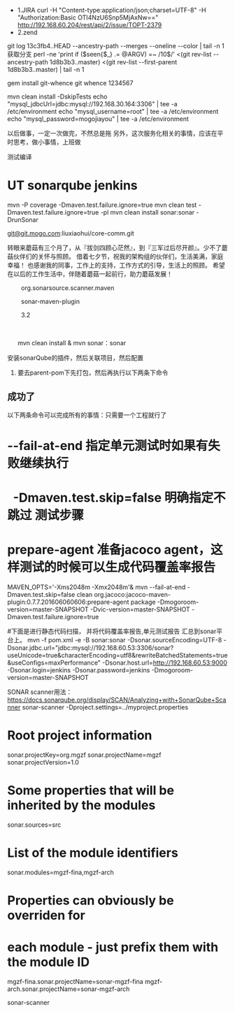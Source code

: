 - 1.JIRA
 curl -H "Content-type:application/json;charset=UTF-8" -H "Authorization:Basic OTI4NzU6Snp5MjAxNw==" http://192.168.60.204/rest/api/2/issue/TOPT-2379
- 2.zend


git log 13c3fb4..HEAD --ancestry-path --merges --oneline --color | tail -n 1
获取分支
perl -ne 'print if ($seen{$_} .= @ARGV) =~ /10$/' <(git rev-list --ancestry-path 1d8b3b3..master) <(git rev-list --first-parent 1d8b3b3..master) | tail -n 1

 gem install git-whence
 git whence 1234567

mvn clean install -DskipTests
echo "mysql_jdbcUrl=jdbc:mysql://192.168.30.164:3306" | tee -a /etc/environment
echo "mysql_username=root" | tee -a /etc/environment
echo "mysql_password=mogojiayou" | tee -a /etc/environment  

以后做事，一定一次做完，不然总是拖
另外，这次服务化相关的事情，应该在平时思考，做小事情，上班做

测试编译
# UT sonarqube jenkins
mvn -P coverage -Dmaven.test.failure.ignore=true
mvn clean test  -Dmaven.test.failure.ignore=true -pl
mvn clean install sonar:sonar -DrunSonar

  git@git.mogo.com:liuxiaohui/core-comm.git

转眼来蘑菇有三个月了，从『拔剑四顾心茫然』，到『三军过后尽开颜』。少不了蘑菇伙伴们的关怀与照顾。
借着七夕节，祝我的架构组的伙伴们，生活美满，家庭幸福！
也感谢我的同事，工作上的支持，工作方式的引导，生活上的照顾。
希望在以后的工作生活中，伴随着蘑菇一起前行，助力蘑菇发展！

<plugin>

        <groupId>org.sonarsource.scanner.maven</groupId>

        <artifactId>sonar-maven-plugin</artifactId>

        <version>3.2</version>

      </plugin>

      <plugin>
mvn clean install & mvn sonar：sonar

安装sonarQube的插件，然后关联项目，然后配置

1. 要去parent-pom下先打包，然后再执行以下两条下命令

## 成功了
以下两条命令可以完成所有的事情：只需要一个工程就行了
# --fail-at-end 指定单元测试时如果有失败继续执行
#   -Dmaven.test.skip=false  明确指定不跳过 测试步骤
#  prepare-agent  准备jacoco agent，这样测试的时候可以生成代码覆盖率报告
MAVEN_OPTS='-Xms2048m -Xmx2048m'& mvn --fail-at-end -Dmaven.test.skip=false clean org.jacoco:jacoco-maven-plugin:0.7.7.201606060606:prepare-agent  package -Dmogoroom-version=master-SNAPSHOT -Dvic-version=master-SNAPSHOT -Dmaven.test.failure.ignore=true

#下面是进行静态代码扫描， 并将代码覆盖率报告,单元测试报告 汇总到sonar平台上。
mvn -f pom.xml -e -B sonar:sonar -Dsonar.sourceEncoding=UTF-8 -Dsonar.jdbc.url="jdbc:mysql://192.168.60.53:3306/sonar?useUnicode=true&characterEncoding=utf8&rewriteBatchedStatements=true&useConfigs=maxPerformance" -Dsonar.host.url=http://192.168.60.53:9000 -Dsonar.login=jenkins -Dsonar.password=jenkins -Dmogoroom-version=master-SNAPSHOT

SONAR scanner用法：
https://docs.sonarqube.org/display/SCAN/Analyzing+with+SonarQube+Scanner
sonar-scanner -Dproject.settings=../myproject.properties

# Root project information
sonar.projectKey=org.mgzf
sonar.projectName=mgzf
sonar.projectVersion=1.0

# Some properties that will be inherited by the modules
sonar.sources=src

# List of the module identifiers
sonar.modules=mgzf-fina,mgzf-arch

# Properties can obviously be overriden for
# each module - just prefix them with the module ID
mgzf-fina.sonar.projectName=sonar-mgzf-fina
mgzf-arch.sonar.projectName=sonar-mgzf-arch

sonar-scanner
